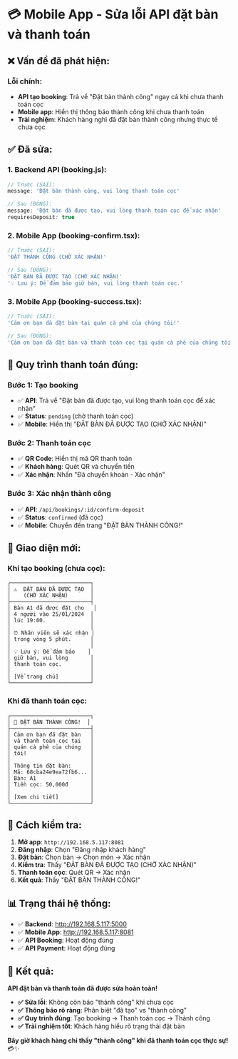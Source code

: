 # 💳 Mobile App - Sửa lỗi API đặt bàn và thanh toán

## ❌ **Vấn đề đã phát hiện:**

### **Lỗi chính:**
- **API tạo booking**: Trả về "Đặt bàn thành công" ngay cả khi chưa thanh toán cọc
- **Mobile app**: Hiển thị thông báo thành công khi chưa thanh toán
- **Trải nghiệm**: Khách hàng nghĩ đã đặt bàn thành công nhưng thực tế chưa cọc

## ✅ **Đã sửa:**

### **1. Backend API (booking.js):**
```javascript
// Trước (SAI):
message: 'Đặt bàn thành công, vui lòng thanh toán cọc'

// Sau (ĐÚNG):
message: 'Đặt bàn đã được tạo, vui lòng thanh toán cọc để xác nhận'
requiresDeposit: true
```

### **2. Mobile App (booking-confirm.tsx):**
```javascript
// Trước (SAI):
'ĐẶT THÀNH CÔNG (CHỜ XÁC NHẬN)'

// Sau (ĐÚNG):
'ĐẶT BÀN ĐÃ ĐƯỢC TẠO (CHỜ XÁC NHẬN)'
'💡 Lưu ý: Để đảm bảo giữ bàn, vui lòng thanh toán cọc.'
```

### **3. Mobile App (booking-success.tsx):**
```javascript
// Trước (SAI):
'Cảm ơn bạn đã đặt bàn tại quán cà phê của chúng tôi!'

// Sau (ĐÚNG):
'Cảm ơn bạn đã đặt bàn và thanh toán cọc tại quán cà phê của chúng tôi!'
```

## 🔄 **Quy trình thanh toán đúng:**

### **Bước 1: Tạo booking**
- ✅ **API**: Trả về "Đặt bàn đã được tạo, vui lòng thanh toán cọc để xác nhận"
- ✅ **Status**: `pending` (chờ thanh toán cọc)
- ✅ **Mobile**: Hiển thị "ĐẶT BÀN ĐÃ ĐƯỢC TẠO (CHỜ XÁC NHẬN)"

### **Bước 2: Thanh toán cọc**
- ✅ **QR Code**: Hiển thị mã QR thanh toán
- ✅ **Khách hàng**: Quét QR và chuyển tiền
- ✅ **Xác nhận**: Nhấn "Đã chuyển khoản - Xác nhận"

### **Bước 3: Xác nhận thành công**
- ✅ **API**: `/api/bookings/:id/confirm-deposit`
- ✅ **Status**: `confirmed` (đã cọc)
- ✅ **Mobile**: Chuyển đến trang "ĐẶT BÀN THÀNH CÔNG!"

## 📱 **Giao diện mới:**

### **Khi tạo booking (chưa cọc):**
```
┌─────────────────────────┐
│ ⚠️  ĐẶT BÀN ĐÃ ĐƯỢC TẠO  │
│    (CHỜ XÁC NHẬN)       │
├─────────────────────────┤
│ Bàn A1 đã được đặt cho   │
│ 4 người vào 25/01/2024  │
│ lúc 19:00.              │
│                         │
│ ⏰ Nhân viên sẽ xác nhận │
│ trong vòng 5 phút.      │
│                         │
│ 💡 Lưu ý: Để đảm bảo    │
│ giữ bàn, vui lòng       │
│ thanh toán cọc.         │
│                         │
│ [Về trang chủ]          │
└─────────────────────────┘
```

### **Khi đã thanh toán cọc:**
```
┌─────────────────────────┐
│ 🎉 ĐẶT BÀN THÀNH CÔNG!  │
├─────────────────────────┤
│ Cảm ơn bạn đã đặt bàn   │
│ và thanh toán cọc tại   │
│ quán cà phê của chúng   │
│ tôi!                    │
│                         │
│ Thông tin đặt bàn:      │
│ Mã: 68cba24e9ea72fb6... │
│ Bàn: A1                 │
│ Tiền cọc: 50,000đ       │
│                         │
│ [Xem chi tiết]          │
└─────────────────────────┘
```

## 🚀 **Cách kiểm tra:**

1. **Mở app**: `http://192.168.5.117:8081`
2. **Đăng nhập**: Chọn "Đăng nhập khách hàng"
3. **Đặt bàn**: Chọn bàn → Chọn món → Xác nhận
4. **Kiểm tra**: Thấy "ĐẶT BÀN ĐÃ ĐƯỢC TẠO (CHỜ XÁC NHẬN)"
5. **Thanh toán cọc**: Quét QR → Xác nhận
6. **Kết quả**: Thấy "ĐẶT BÀN THÀNH CÔNG!"

## 📊 **Trạng thái hệ thống:**

- ✅ **Backend**: http://192.168.5.117:5000
- ✅ **Mobile App**: http://192.168.5.117:8081
- ✅ **API Booking**: Hoạt động đúng
- ✅ **API Payment**: Hoạt động đúng

## 🎉 **Kết quả:**

**API đặt bàn và thanh toán đã được sửa hoàn toàn!**

- **✅ Sửa lỗi**: Không còn báo "thành công" khi chưa cọc
- **✅ Thông báo rõ ràng**: Phân biệt "đã tạo" vs "thành công"
- **✅ Quy trình đúng**: Tạo booking → Thanh toán cọc → Thành công
- **✅ Trải nghiệm tốt**: Khách hàng hiểu rõ trạng thái đặt bàn

**Bây giờ khách hàng chỉ thấy "thành công" khi đã thanh toán cọc thực sự!** 💳✨
